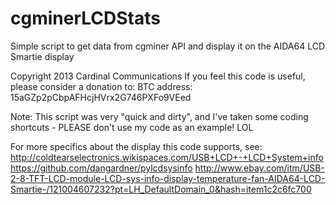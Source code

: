 cgminerLCDStats
===============

Simple script to get data from cgminer API and display it on the AIDA64 LCD Smartie display

Copyright 2013 Cardinal Communications
If you feel this code is useful, please consider a donation to:
  BTC address: 15aGZp2pCbpAFHcjHVrx2G746PXFo9VEed

 Note: This script was very "quick and dirty", and I've taken some coding
  shortcuts - PLEASE don't use my code as an example!  LOL 

 For more specifics about the display this code supports, see:
  http://coldtearselectronics.wikispaces.com/USB+LCD+-+LCD+System+info
  https://github.com/dangardner/pylcdsysinfo
  http://www.ebay.com/itm/USB-2-8-TFT-LCD-module-LCD-sys-info-display-temperature-fan-AIDA64-LCD-Smartie-/121004607232?pt=LH_DefaultDomain_0&hash=item1c2c6fc700
